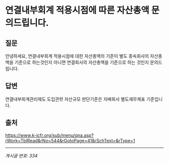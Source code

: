 # 연결내부회계 적용시점에 따른 자산총액 문의드립니다.

## 질문
안녕하세요, 연결내부회계 적용시점에 대한 자산총액의 기준이 별도 종속회사의 자산총액을 기준으로 하는것인지 아니면 연결회사의 자산총액을 기준으로 하는 것인지 문의드립니다.

## 답변
연결내부회계관리제도 도입관련 자산규모 판단기준은 지배회사 별도재무제표 기준입니다.

## 출처
https://www.k-icfr.org/sub/menu/qna.asp?rWork=TblRead&rNo=544&rGotoPage=41&rSchText=&rType=1

---
*게시글 번호: 334*
